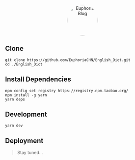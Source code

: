 <p align="center">
  <a href="https://www.wqh4u.cn">
    <img
      alt="Euphoria Blog"
      src="https://qlogo4.store.qq.com/qzone/879969355/879969355/100?1491838236"
      style="width: 100px; border-radius: 50%;"
    />
  </a>
</p>

## Clone 

```shell
git clone https://github.com/EuphoriaCHN/English_Dict.git
cd ./English_Dict
```

## Install Dependencies

```shell
npm config set registry https://registry.npm.taobao.org/
npm install -g yarn
yarn deps
```

## Development

```shell
yarn dev
```

## Deployment

> Stay tuned...
